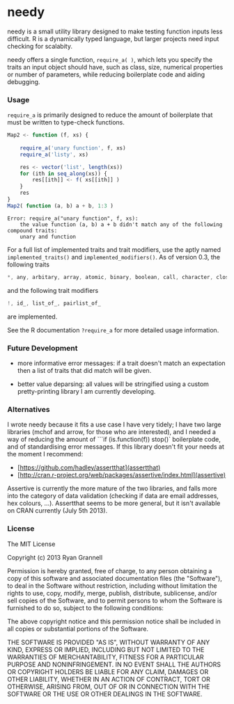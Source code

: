 needy
======

needy is a small utility library designed to make testing function
inputs less difficult. R is a dynamically typed language, but larger
projects need input checking for scalabity. 

needy offers a single function, ```require_a( )```, which lets you specify
the traits an input object should have, such as class, size,
numerical properties or number of parameters, while reducing boilerplate
code and aiding debugging.

### Usage

```require_a``` is primarily designed to reduce the amount of boilerplate 
that must be written to type-check functions. 

```javascript
Map2 <- function (f, xs) {
		
	require_a('unary function', f, xs)
	require_a('listy', xs)

	res <- vector('list', length(xs))
	for (ith in seq_along(xs)) {
		res[[ith]] <- f( xs[[ith]] )
	}
	res
}
Map2( function (a, b) a + b, 1:3 )
```
```
Error: require_a("unary function", f, xs): 
	the value function (a, b) a + b didn't match any of the following compound traits:
	unary and function
```

For a full list of implemented traits and trait modifiers,
use the aptly named ```implemented_traits()``` and ```implemented_modifiers()```.
As of version 0.3, the following traits

```javascript
*, any, arbitary, array, atomic, binary, boolean, call, character, closure, complex, data.frame, double, environment, expression, factor, false, finite, function, functionable, infinite, integer, language, length_one, length_three, length_two, length_zero, list, listy, logical, matrix, na, name, named, nan, nonnegative, null, nullary, number, numeric, object, pairlist, positive, primitive, raw, recursive, s4, string, symbol, table, ternary, true, unary, variadic, vector, whole
```

and the following trait modifiers

```javascript
!, id_, list_of_, pairlist_of_
```

are implemented.

See the R documentation ```?require_a``` for more detailed usage information.

### Future Development

* more informative error messages: if a trait doesn't match an expectation
then a list of traits that did match will be given.

* better value deparsing: all values will be stringified using a 
custom pretty-printing library I am currently developing.

### Alternatives

I wrote needy because it fits a use case I have very tidely; I have 
two large libraries (mchof and arrow, for those who are interested), and I needed
a way of reducing the amount of ```if (is.function(f)) stop()` boilerplate code,
and of standardising error messages. 
If this library doesn't fit your needs at the moment I recommend:

* [https://github.com/hadley/assertthat](assertthat)
* [http://cran.r-project.org/web/packages/assertive/index.html](assertive)

Assertive is currently the more mature of the two libraries, and falls more into
the category of data validation (checking if data are email addresses, hex colours, ...). Assertthat
seems to be more general, but it isn't available on CRAN currently (July 5th 2013).

### License

The MIT License

Copyright (c) 2013 Ryan Grannell

Permission is hereby granted, free of charge, to any person obtaining a copy
of this software and associated documentation files (the "Software"), to deal
in the Software without restriction, including without limitation the rights
to use, copy, modify, merge, publish, distribute, sublicense, and/or sell
copies of the Software, and to permit persons to whom the Software is
furnished to do so, subject to the following conditions:

The above copyright notice and this permission notice shall be included in
all copies or substantial portions of the Software.

THE SOFTWARE IS PROVIDED "AS IS", WITHOUT WARRANTY OF ANY KIND, EXPRESS OR
IMPLIED, INCLUDING BUT NOT LIMITED TO THE WARRANTIES OF MERCHANTABILITY,
FITNESS FOR A PARTICULAR PURPOSE AND NONINFRINGEMENT. IN NO EVENT SHALL THE
AUTHORS OR COPYRIGHT HOLDERS BE LIABLE FOR ANY CLAIM, DAMAGES OR OTHER
LIABILITY, WHETHER IN AN ACTION OF CONTRACT, TORT OR OTHERWISE, ARISING FROM,
OUT OF OR IN CONNECTION WITH THE SOFTWARE OR THE USE OR OTHER DEALINGS IN
THE SOFTWARE.
